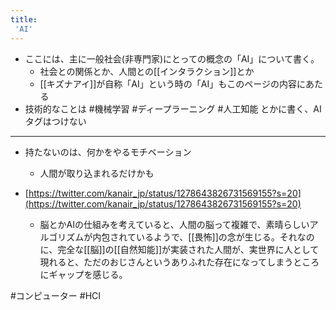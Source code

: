 ```yaml
---
title:
 'AI'
---
```


- ここには、主に一般社会(非専門家)にとっての概念の「AI」について書く。
    - 社会との関係とか、人間との[[インタラクション]]とか
    - [[キズナアイ]]が自称「AI」という時の「AI」もこのページの内容にあたる
- 技術的なことは #機械学習 #ディープラーニング #人工知能 とかに書く、AIタグはつけない

---

- 持たないのは、何かをやるモチベーション
    - 人間が取り込まれるだけかも

- [https://twitter.com/kanair_jp/status/1278643826731569155?s=20](https://twitter.com/kanair_jp/status/1278643826731569155?s=20)
    - 脳とかAIの仕組みを考えていると、人間の脳って複雑で、素晴らしいアルゴリズムが内包されているようで、[[畏怖]]の念が生じる。それなのに、完全な[[脳]]の[[自然知能]]が実装された人間が、実世界に人として現れると、ただのおじさんというありふれた存在になってしまうところにギャップを感じる。

#コンピューター #HCI
